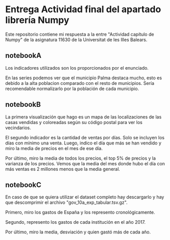 # Entrega Actividad final del apartado librería Numpy

Este repositorio contiene mi respuesta a la entre "Actividad capítulo de Numpy" de la asignatura 11630 de la Universitat de les Illes Balears.

## notebookA

Los indicadores utilizados son los proporcionados por el enunciado.

En las series podemos ver que el municipio Palma destaca mucho, esto es debido a la alta poblacion comparado con el resto de municipios. Sería recomendable normalizarlo por la población de cada municipio.

## notebookB

La primera visualización que hago es un mapa de las localizaciones de las casas vendidas y coloreadas según su código postal para ver los vecindarios.

El segundo indicador es la cantidad de ventas por días. Solo se incluyen los días con mínimo una venta. Luego, indico el día que más se han vendido y miro la media de precios en el mes de ese día.

Por último, miro la media de todos los precios, el top 5% de precios y la varianza de los precios. Vemos que la media del mes donde hubo el día con más ventas es 2 millones menos que la media general.

## notebookC

En caso de que se quiera utilizar el dataset completo hay descargarlo y hay que descomprimir el archivo "gov_10a_exp_tabular.tsv.gz".

Primero, miro los gastos de España y los represento cronológicamente.

Segundo, represento los gastos de cada institución en el año 2017.

Por último, miro la media, desviación y quien gastó más de cada año.